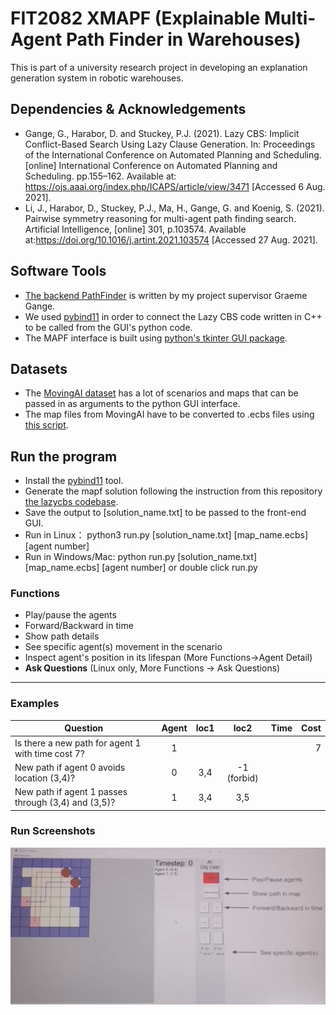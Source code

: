 # FIT2082 XMAPF (Explainable Multi-Agent Path Finder in Warehouses)
This is part of a university research project in developing an explanation generation system in robotic warehouses.

## Dependencies & Acknowledgements
- Gange, G., Harabor, D. and Stuckey, P.J. (2021). Lazy CBS: Implicit Conflict-Based Search Using Lazy Clause Generation. In: Proceedings of the International Conference on Automated Planning and Scheduling. [online] International Conference on Automated Planning and Scheduling. pp.155–162. Available at: https://ojs.aaai.org/index.php/ICAPS/article/view/3471 [Accessed 6 Aug. 2021].
- Li, J., Harabor, D., Stuckey, P.J., Ma, H., Gange, G. and Koenig, S. (2021). Pairwise symmetry reasoning for multi-agent path finding search. Artificial Intelligence, [online] 301, p.103574. Available at:https://doi.org/10.1016/j.artint.2021.103574 [Accessed 27 Aug. 2021].

## Software Tools
- [The backend PathFinder](https://github.com/gkgange/lazycbs) is written by my project supervisor Graeme Gange.
- We used [pybind11](https://pybind11.readthedocs.io/en/stable/) in order to connect the Lazy CBS code written in C++ to be called from the GUI's python code.
- The MAPF interface is built using [python's tkinter GUI package](https://docs.python.org/3/library/tkinter.html).

## Datasets
- The [MovingAI dataset](https://movingai.com/benchmarks/mapf/index.html) has a lot of scenarios and maps that can be passed in as arguments to the python GUI interface.
- The map files from MovingAI have to be converted to .ecbs files using [this script](https://github.com/AppleGamer22/FIT2082/blob/master/lazycbs/scripts/map-conv.py).

## Run the program
- Install the [pybind11](https://pybind11.readthedocs.io/en/stable/installing.html) tool.
- Generate the mapf solution following the instruction from this repository [the lazycbs codebase](https://github.com/AppleGamer22/FIT2082). 
- Save the output to [solution_name.txt] to be passed to the front-end GUI.
- Run in Linux： python3 run.py [solution_name.txt] [map_name.ecbs] [agent number]
- Run in Windows/Mac:  python run.py [solution_name.txt] [map_name.ecbs] [agent number] or double click run.py

### Functions
  - Play/pause the agents
  - Forward/Backward in time
  - Show path details
  - See specific agent(s) movement in the scenario
  - Inspect agent's position in its lifespan (More Functions->Agent Detail)
  - **Ask Questions** (Linux only, More Functions → Ask Questions)
---

### Examples

| Question                                           | Agent | loc1         | loc2         | Time  | Cost |
| -------------------------------------------------- | :---: | :----------: | :----------: | :---: | ---: |
| Is there a new path for agent 1 with time cost 7?  |   1   |              |              |       |  7   |
| New path if agent 0 avoids location (3,4)?         |   0   |   3,4       | -1 (forbid)  |       |      |
| New path if agent 1 passes through (3,4) and (3,5)?|   1   |   3,4       |    3,5       |       |      |

### Run Screenshots
![Warehouse Map](Images/GUI_Screenshot.png)
